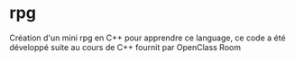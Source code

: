 # rpg
Création d'un mini rpg en C++ pour apprendre ce language, ce code a été développé suite au cours de C++ fournit par OpenClass Room
